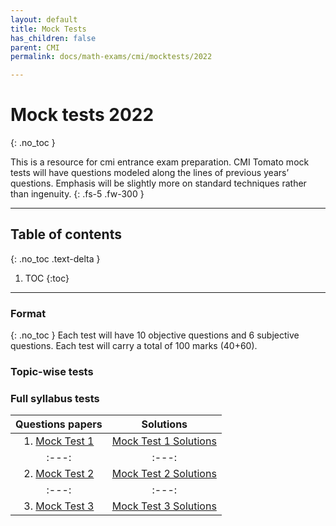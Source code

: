 ```yaml
---
layout: default
title: Mock Tests
has_children: false
parent: CMI
permalink: docs/math-exams/cmi/mocktests/2022

---
```


# Mock tests 2022
{: .no_toc }

This is a resource for cmi entrance exam preparation. CMI Tomato mock tests will have questions modeled along the lines of previous years’ questions. Emphasis will be slightly more on standard techniques rather than ingenuity.
{: .fs-5 .fw-300 }

---

## Table of contents
{: .no_toc .text-delta }

1. TOC
{:toc}

---
### Format
{: .no_toc }
Each test will have 10 objective questions and 6 subjective questions. Each test will carry a total of 100 marks (40+60).

### Topic-wise tests

### Full syllabus tests

| Questions papers | Solutions |
| :---: | :---: |
| 1. [Mock Test 1](https://mathdigilab.github.io/docs/math-exams/cmi/mocktests/2022/mt-1) | [Mock Test 1 Solutions](https://mathdigilab.github.io/docs/math-exams/cmi/mocktests/2022/mt-1-sol) |
| :---: | :---: |
| 2. [Mock Test 2](https://mathdigilab.github.io/docs/math-exams/cmi/mocktests/2022/mt-2) | [Mock Test 2 Solutions](https://mathdigilab.github.io/docs/math-exams/cmi/mocktests/2022/mt-2-sol) |
| :---: | :---: |
| 3. [Mock Test 3](https://mathdigilab.github.io/docs/math-exams/cmi/mocktests/2022/mt-3) | [Mock Test 3 Solutions](https://mathdigilab.github.io/docs/math-exams/cmi/mocktests/2022/mt-3-sol) |
